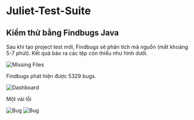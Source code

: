 # Juliet-Test-Suite

## Kiểm thử bằng Findbugs Java

Sau khi tạo project test mới, Findbugs sẽ phân tích mã nguồn (mất khoảng 5-7 phút). Kết quả báo ra các tệp còn thiếu như hình dưới.

![Missing Files](https://i.imgur.com/ZXOjTTs.png)

Findbugs phát hiện được 5329 bugs.

![Dashboard](https://i.imgur.com/EjCgvmL.png)

Một vài lỗi

![Bug](https://i.imgur.com/cpHADvZ.png)
![Bug](https://i.imgur.com/ersxkRe.png)
